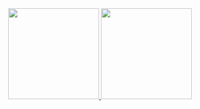 <div align="center">
  <a href="https://github.com/matheuspfalconi">
  <img height="180em" src="https://github-readme-stats.vercel.app/api?username=matheuspfalconi&show_icons=true&theme=github_dark&include_all_commits=true&count_private=true"/>
  <img height="180em" src="https://github-readme-stats.vercel.app/api/top-langs/?username=matheuspfalconi&layout=compact&langs_count=7&theme=github_dark"/>
</div>
